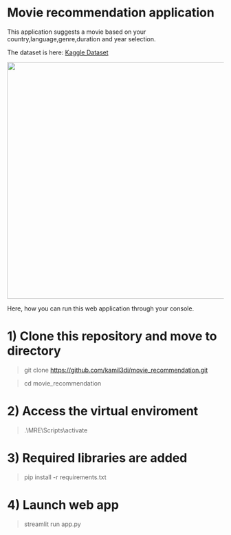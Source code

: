 # Movie recommendation application

This application suggests a movie based on your country,language,genre,duration and year selection. 

The dataset is here: [Kaggle Dataset](https://www.kaggle.com/stefanoleone992/imdb-extensive-dataset)

<p align="center">
<img src="https://user-images.githubusercontent.com/29722241/131225562-64e055e3-5582-4fce-8e01-1ff41e87e067.png" width="600" height="550">
</p>

Here, how you can run this web application through your console.

# 1) Clone this repository and move to directory
> git clone https://github.com/kamil3di/movie_recommendation.git

> cd movie_recommendation

# 2) Access the virtual enviroment
> .\MRE\Scripts\activate

# 3) Required libraries are added
> pip install -r requirements.txt

# 4) Launch web app
> streamlit run app.py
